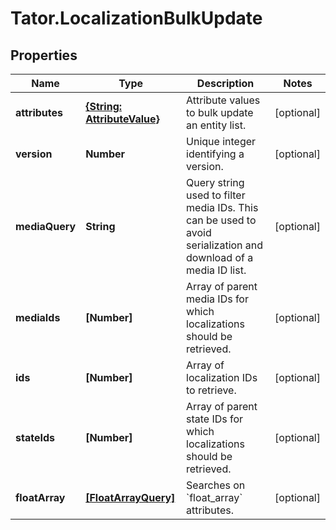 # Tator.LocalizationBulkUpdate

## Properties

Name | Type | Description | Notes
------------ | ------------- | ------------- | -------------
**attributes** | [**{String: AttributeValue}**](AttributeValue.md) | Attribute values to bulk update an entity list. | [optional] 
**version** | **Number** | Unique integer identifying a version. | [optional] 
**mediaQuery** | **String** | Query string used to filter media IDs. This can be used to avoid serialization and download of a media ID list. | [optional] 
**mediaIds** | **[Number]** | Array of parent media IDs for which localizations should be retrieved. | [optional] 
**ids** | **[Number]** | Array of localization IDs to retrieve. | [optional] 
**stateIds** | **[Number]** | Array of parent state IDs for which localizations should be retrieved. | [optional] 
**floatArray** | [**[FloatArrayQuery]**](FloatArrayQuery.md) | Searches on &#x60;float_array&#x60; attributes. | [optional] 


